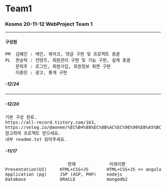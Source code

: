# Team1

<h3>Kosmo 20-11-12 WebProject Team 1</h3>
<hr>
<h4>구성원</h4>
<pre>
PM  김혜인 : 메인, 북마크, 댓글 구현 및 프로젝트 총괄
PL  한승탁 : 컨텐츠, 회원관리 구현 및 기능 구현, 설계 총괄
    문희주 : 로그인, 회원가입, 회원정보 화면 구현
    이종민 : 광고, 통계 구현
</pre>
<h5>-12/24<h5>

<hr>
<h5>-12/20</h5>
<pre>
기본 구성 완료.
https://all-record.tistory.com/163, 
https://velog.io/@aonee/%EC%B4%88%EC%8B%AC%EC%9E%90%EB%A5%BC-%EC%9C%84%ED%95%9C-Github-%ED%98%91%EC%97%85%EB%B0%A9%EB%B2%959-Eclipse-github4-%ED%98%91%EC%97%85 
참고하여 프로젝트 받으세요.
내부 readme.txt 읽어주세요.
</pre>

<h5>-11/17</h5>
<pre>
                        현재             미래지향
Presentation(UI)     HTML+CSS+JS       HTML+CSS+JS => angular/reactjs/vuejs
Application (pg)     JSP (ASP, PHP)    nodejs
Database             ORACLE            mongodb2
</pre>
